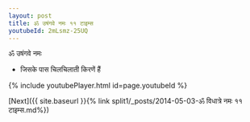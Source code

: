```yaml
---
layout: post
title: ॐ उषंगवे नमः ११ टाइम्स
youtubeId: 2mLsmz-25UQ
---
```

 
 
 ॐ उषंगवे नमः  
 
 -  जिसके पास चिलचिलाती किरणें हैं 
 
  
 
  
 
 
 
 
 
 


{% include youtubePlayer.html id=page.youtubeId %}
 
[Next]({{ site.baseurl }}{% link  split1/_posts/2014-05-03-ॐ विधात्रे नमः ११ टाइम्स.md%})
 
